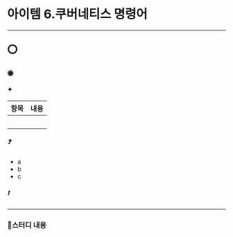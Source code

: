 아이템 6.쿠버네티스 명령어
=========================

---

## ⭕
### ◉
> 

#### ✦
| 항목 | 내용 |
|----|----|
|  |    |
|  |    |
|  |    |
|  |    |
|  |    |

##### ❓
* a
* b
* c
##### ❗️


--- 

### 📌스터디 내용
